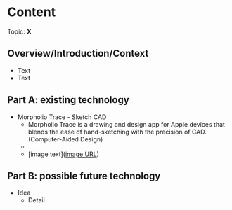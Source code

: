 # Content
Topic: **X**

## Overview/Introduction/Context
* Text
* Text

## Part A: existing technology
* Morpholio Trace - Sketch CAD
  * Morpholio Trace is a drawing and design app for Apple devices that blends the ease of hand-sketching with the precision of CAD.(Computer-Aided Design)
  * <a href="(https://www.morpholioapps.com/trace/)"></a>
  * [image text]([image URL](https://www.morpholioapps.com/trace/))

## Part B: possible future technology
* Idea
  * Detail
